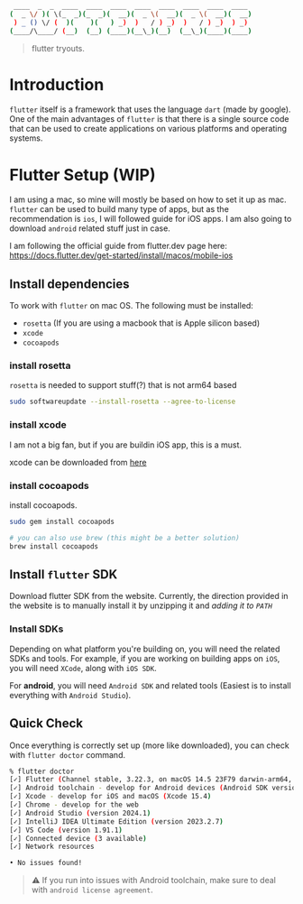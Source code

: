 
```bash
 ____  _  _  ____  ____  ____  ____  ____  ____  ____  ____ 
(  _ \/ )( \(_  _)(_  _)(  __)(  _ \(  __)(  _ \(  __)(  __)
 ) _ () \/ (  )(    )(   ) _)  )   / ) _)  )   / ) _)  ) _) 
(____/\____/ (__)  (__) (____)(__\_)(__)  (__\_)(____)(____)
```

> flutter tryouts.

# Introduction

`flutter` itself is a framework that uses the language `dart` (made by google). One of the main advantages of `flutter` is that there is a single source code that can be used to create applications on various platforms and operating systems.


# Flutter Setup (WIP)

I am using a mac, so mine will mostly be based on how to set it up as mac.
`flutter` can be used to build many type of apps, but as the recommendation is `ios`, I will followed guide for iOS apps. I am also going to download `android` related stuff just in case.

I am following the official guide from flutter.dev page here: https://docs.flutter.dev/get-started/install/macos/mobile-ios

## Install dependencies

To work with `flutter` on mac OS. The following must be installed:

- `rosetta` (If you are using a macbook that is Apple silicon based)
- `xcode`
- `cocoapods`

### install rosetta

`rosetta` is needed to support stuff(?) that is not arm64 based

```bash
sudo softwareupdate --install-rosetta --agree-to-license
```

### install xcode

I am not a big fan, but if you are buildin iOS app, this is a must.

xcode can be downloaded from [here](https://developer.apple.com/xcode/)


### install cocoapods

install cocoapods. 

```bash
sudo gem install cocoapods

# you can also use brew (this might be a better solution)
brew install cocoapods
``` 

## Install `flutter` SDK

Download flutter SDK from the website. Currently, the direction provided in the website is to manually install it by unzipping it and _adding it to `PATH`_

### Install SDKs

Depending on what platform you're building on, you will need the related SDKs and tools. For example, if you are working on building apps on `iOS`, you will need `XCode`, along with `iOS SDK`.

For **android**, you will need `Android SDK` and related tools (Easiest is to install everything with `Android Studio`).

## Quick Check

Once everything is correctly set up (more like downloaded), you can check with `flutter doctor` command.

```bash
% flutter doctor                                                                                                                                        Doctor summary (to see all details, run flutter doctor -v):
[✓] Flutter (Channel stable, 3.22.3, on macOS 14.5 23F79 darwin-arm64, locale en-KR)
[✓] Android toolchain - develop for Android devices (Android SDK version 35.0.0)
[✓] Xcode - develop for iOS and macOS (Xcode 15.4)
[✓] Chrome - develop for the web
[✓] Android Studio (version 2024.1)
[✓] IntelliJ IDEA Ultimate Edition (version 2023.2.7)
[✓] VS Code (version 1.91.1)
[✓] Connected device (3 available)
[✓] Network resources

• No issues found!
```

> ⚠️ If you run into issues with Android toolchain, make sure to deal with `android license agreement`.